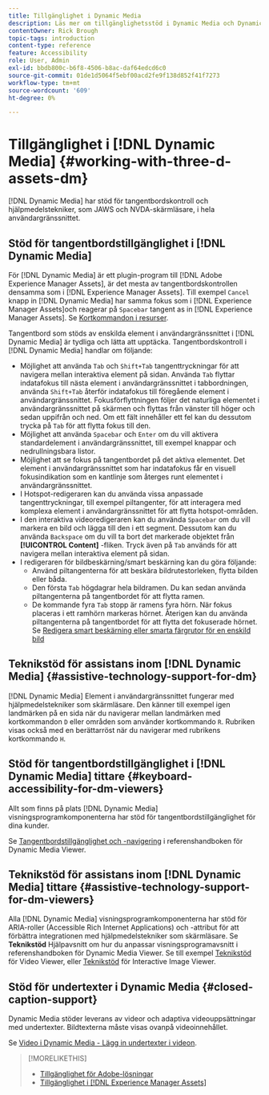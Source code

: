 ```yaml
---
title: Tillgänglighet i Dynamic Media
description: Läs mer om tillgänglighetsstöd i Dynamic Media och Dynamic Media Viewer.
contentOwner: Rick Brough
topic-tags: introduction
content-type: reference
feature: Accessibility
role: User, Admin
exl-id: bbdb800c-b6f8-4506-b8ac-daf64edcd6c0
source-git-commit: 01de1d5064f5ebf00acd2fe9f138d852f41f7273
workflow-type: tm+mt
source-wordcount: '609'
ht-degree: 0%

---
```


# Tillgänglighet i [!DNL Dynamic Media] {#working-with-three-d-assets-dm}

[!DNL Dynamic Media] har stöd för tangentbordskontroll och hjälpmedelstekniker, som JAWS och NVDA-skärmläsare, i hela användargränssnittet.

## Stöd för tangentbordstillgänglighet i [!DNL Dynamic Media]

För [!DNL Dynamic Media] är ett plugin-program till [!DNL Adobe Experience Manager Assets], är det mesta av tangentbordskontrollen densamma som i [!DNL Experience Manager Assets]. Till exempel `Cancel` knapp in [!DNL Dynamic Media] har samma fokus som i [!DNL Experience Manager Assets]och reagerar på `Spacebar` tangent as in [!DNL Experience Manager Assets]. Se [Kortkommandon i resurser](/help/assets/accessibility.md#keyboard-shortcuts).

Tangentbord som stöds av enskilda element i användargränssnittet i [!DNL Dynamic Media] är tydliga och lätta att upptäcka. Tangentbordskontroll i [!DNL Dynamic Media] handlar om följande:

* Möjlighet att använda `Tab` och `Shift+Tab` tangenttryckningar för att navigera mellan interaktiva element på sidan.
Använda `Tab` flyttar indatafokus till nästa element i användargränssnittet i tabbordningen, använda `Shift+Tab` återför indatafokus till föregående element i användargränssnittet.
Fokusförflyttningen följer det naturliga elementet i användargränssnittet på skärmen och flyttas från vänster till höger och sedan uppifrån och ned. Om ett fält innehåller ett fel kan du dessutom trycka på `Tab` för att flytta fokus till den.
* Möjlighet att använda `Spacebar` och `Enter` om du vill aktivera standardelement i användargränssnittet, till exempel knappar och nedrullningsbara listor.
* Möjlighet att se fokus på tangentbordet på det aktiva elementet. Det element i användargränssnittet som har indatafokus får en visuell fokusindikation som en kantlinje som återges runt elementet i användargränssnittet.
* I Hotspot-redigeraren kan du använda vissa anpassade tangenttryckningar, till exempel piltangenter, för att interagera med komplexa element i användargränssnittet för att flytta hotspot-områden.
* I den interaktiva videoredigeraren kan du använda `Spacebar` om du vill markera en bild och lägga till den i ett segment. Dessutom kan du använda `Backspace` om du vill ta bort det markerade objektet från **[!UICONTROL Content]** -fliken. Tryck även på `Tab` används för att navigera mellan interaktiva element på sidan.
* I redigeraren för bildbeskärning/smart beskärning kan du göra följande:
   * Använd piltangenterna för att beskära bildrutestorleken, flytta bilden eller båda.
   * Den första `Tab` högdagrar hela bildramen. Du kan sedan använda piltangenterna på tangentbordet för att flytta ramen.
   * De kommande fyra `Tab` stopp är ramens fyra hörn. När fokus placeras i ett ramhörn markeras hörnet. Återigen kan du använda piltangenterna på tangentbordet för att flytta det fokuserade hörnet.
Se [Redigera smart beskärning eller smarta färgrutor för en enskild bild](/help/assets/image-profiles.md#editing-the-smart-crop-or-smart-swatch-of-a-single-image)

<!-- Keyboarding is the same because Dynamic Media is using the same UI library (Coral 3 (AEM 6.5) or Coral Spectrum (in Skyline)) as entire AEM Assets.  -->

<!-- In the Hotspot editor, Dynamic Media lets you use arrow keys to control the position of a hot spot. See [Carousel Banners](/help/assets/dynamic-media/carousel-banners.md##adding-hotspots-or-image-maps-to-an-image-banner) or [Interactive Images](/help/assets/dynamic-media/interactive-images.md#adding-hotspots-to-an-image-banner)  -->

<!-- I think we should definitely mention this in the DM-specific area of documentation for keyboard support. -->

<!-- I would not get into much of details of specific keyboard support logic of these editors. One of the reasons - chances are that accessibility support will receive Phase2-like attention, with more holistic approach. -->

## Teknikstöd för assistans inom [!DNL Dynamic Media] {#assistive-technology-support-for-dm}

[!DNL Dynamic Media] Element i användargränssnittet fungerar med hjälpmedelstekniker som skärmläsare. Den känner till exempel igen landmärken på en sida när du navigerar mellan landmärken med kortkommandon `D` eller områden som använder kortkommando `R`. Rubriken visas också med en berättarröst när du navigerar med rubrikens kortkommando `H`.

## Stöd för tangentbordstillgänglighet i [!DNL Dynamic Media] tittare {#keyboard-accessibility-for-dm-viewers}

Allt som finns på plats [!DNL Dynamic Media] visningsprogramkomponenterna har stöd för tangentbordstillgänglighet för dina kunder.

Se [Tangentbordstillgänglighet och -navigering](https://experienceleague.adobe.com/docs/dynamic-media-developer-resources/library/c-keyboard-accessibility.html) i referenshandboken för Dynamic Media Viewer.

## Teknikstöd för assistans inom [!DNL Dynamic Media] tittare {#assistive-technology-support-for-dm-viewers}

Alla [!DNL Dynamic Media] visningsprogramkomponenterna har stöd för ARIA-roller (Accessible Rich Internet Applications) och -attribut för att förbättra integrationen med hjälpmedelstekniker som skärmläsare.
Se **Teknikstöd** Hjälpavsnitt om hur du anpassar visningsprogramavsnitt i referenshandboken för Dynamic Media Viewer. Se till exempel [Teknikstöd](https://experienceleague.adobe.com/docs/dynamic-media-developer-resources/library/viewers-aem-assets-dmc/video/r-html5-video-viewer-20-assistive.html) för Video Viewer, eller [Teknikstöd](https://experienceleague.adobe.com/docs/dynamic-media-developer-resources/library/viewers-for-aem-assets-only/interactive-images/c-html5-aem-interactive-image-assistive.html#viewers-for-aem-assets-only) för Interactive Image Viewer.

## Stöd för undertexter i Dynamic Media {#closed-caption-support}

Dynamic Media stöder leverans av videor och adaptiva videouppsättningar med undertexter. Bildtexterna måste visas ovanpå videoinnehållet.

Se [Video i Dynamic Media - Lägg in undertexter i videon](/help/assets/video.md#adding-captions-to-video).

>[!MORELIKETHIS]
>
>* [Tillgänglighet för Adobe-lösningar](https://www.adobe.com/accessibility.html)
>* [Tillgänglighet i [!DNL Experience Manager Assets]](/help/assets/accessibility.md)

